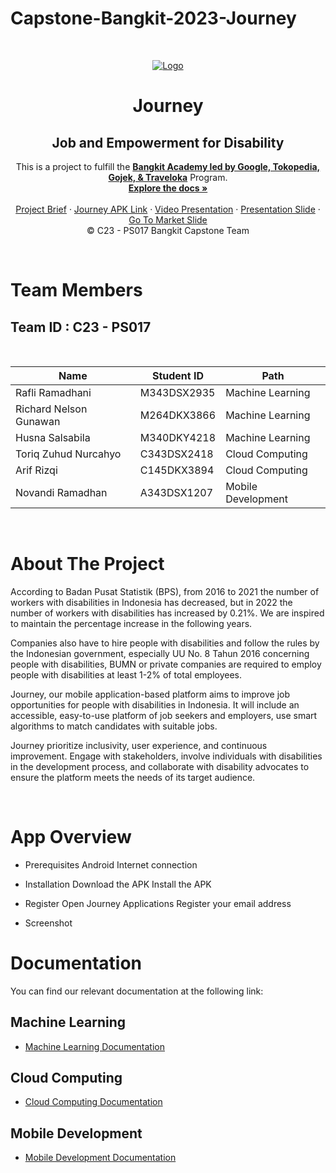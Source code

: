 # Capstone-Bangkit-2023-Journey

<!-- PROJECT LOGO -->
<br />
<p align="center">
  <a href='https://github.com/zendParadox/Capstone-Bangkit-2023-Journey'><img src='https://www.linkpicture.com/q/journey-logo.png' type='image' alt="Logo"></a>

  <h1 align="center">Journey</h1>
  <h2 align="center">
  Job and Empowerment for Disability</h2>
  
  <p align="center">
  This is a project to fulfill the  <a href="https://grow.google/intl/id_id/bangkit/"><strong>Bangkit Academy led by Google, Tokopedia, Gojek, & Traveloka</strong></a>
   Program.
    <br />
    <a href="https://github.com/zendParadox/Capstone-Bangkit-2023-Journey"><strong>Explore the docs »</strong></a>
    <br />
    <br />
    <a href="#">Project Brief</a>
    ·
    <a href="#">Journey APK Link</a>
    ·
    <a href="#">Video Presentation</a>
    ·
    <a href="#">Presentation Slide</a>
    ·
    <a href="https://docs.google.com/presentation/d/1m21gu_3h0fwAmk3wBz-XUw0o7gBa5mf0lrLBhWzu5ng/edit?usp=sharing" target="_blank">Go To Market Slide</a>
    <br />
    © C23 - PS017 Bangkit Capstone Team
  </p>
</p>
<br>

# Team Members

## Team ID : C23 - PS017

<br>

| Name                   | Student ID  | Path                |
| ---------------------- | ----------  | ------------------- |
| Rafli Ramadhani        | M343DSX2935 | Machine Learning    |
| Richard Nelson Gunawan | M264DKX3866 | Machine Learning    |
| Husna Salsabila        | M340DKY4218 | Machine Learning    |
| Toriq Zuhud Nurcahyo   | C343DSX2418 | Cloud Computing     |
| Arif Rizqi             | C145DKX3894 | Cloud Computing     |
| Novandi Ramadhan       | A343DSX1207 | Mobile Development  |

<br>

# About The Project
<p>According to Badan Pusat Statistik (BPS), from 2016 to 2021 the number of workers with disabilities in Indonesia has decreased, but in 2022 the number of workers with disabilities has increased by 0.21%. We are inspired to maintain the percentage increase in the following years. </p>

<p>Companies also have to hire people with disabilities and follow the rules by the Indonesian government, especially UU No. 8 Tahun 2016 concerning people with disabilities, BUMN or private companies are required to employ people with disabilities at least 1-2% of total employees.</p>

<p>Journey, our mobile application-based platform aims to improve job opportunities for people with disabilities in Indonesia. It will include an accessible, easy-to-use platform of job seekers and employers, use smart algorithms to match candidates with suitable jobs.</p>

<p>Journey prioritize inclusivity, user experience, and continuous improvement. Engage with stakeholders, involve individuals with disabilities in the development process, and collaborate with disability advocates to ensure the platform meets the needs of its target audience.</p>

<br>

# App Overview
- Prerequisites
Android
Internet connection

- Installation
Download the APK
Install the APK

- Register
Open Journey Applications
Register your email address

- Screenshot


# Documentation
You can find our relevant documentation at the following link:

## Machine Learning 
- [Machine Learning Documentation](https://github.com/zendParadox/journey-ml)

## Cloud Computing 
- [Cloud Computing Documentation](https://github.com/arifrizqi/journey-api)

## Mobile Development 
- [Mobile Development Documentation](https://github.com/novandi18/journey-md)
